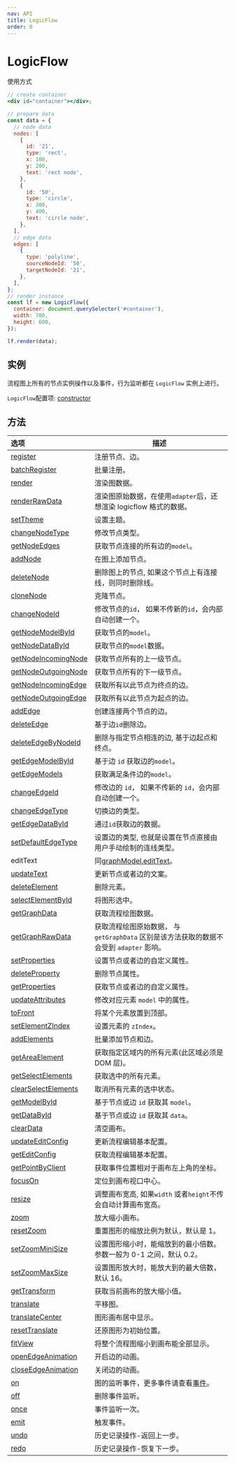```yaml
---
nav: API
title: LogicFlow
order: 0
---
```


<style>
table td:first-of-type {
  word-break: normal;
}
</style>

# LogicFlow

使用方式
```jsx | pure
// create container
<div id="container"></div>;

// prepare data
const data = {
  // node data
  nodes: [
    {
      id: '21',
      type: 'rect',
      x: 100,
      y: 200,
      text: 'rect node',
    },
    {
      id: '50',
      type: 'circle',
      x: 300,
      y: 400,
      text: 'circle node',
    },
  ],
  // edge data
  edges: [
    {
      type: 'polyline',
      sourceNodeId: '50',
      targetNodeId: '21',
    },
  ],
};
// render instance
const lf = new LogicFlow({
  container: document.querySelector('#container'),
  width: 700,
  height: 600,
});

lf.render(data);
```

## 实例

流程图上所有的节点实例操作以及事件，行为监听都在 `LogicFlow` 实例上进行。

`LogicFlow`配置项:  [constructor](detail/constructor)

## 方法
| 选项  | 描述           |
|:--------------------------------------------------|------------------------------------------------------------|
| [register](detail#register)         | 注册节点、边。      |
| [batchRegister](detail#batchregister)             | 批量注册。        |
| [render](detail#render)             | 渲染图数据。       |
| [renderRawData](detail#renderrawdata)             | 渲染图原始数据，在使用`adapter`后，还想渲染 logicflow 格式的数据。  |
| [setTheme](api/theme-api)           | 设置主题。        |
| [changeNodeType](detail#changenodetype)           | 修改节点类型。      |
| [getNodeEdges](detail#getnodeedges) | 获取节点连接的所有边的`model`。          |
| [addNode](detail#addnode)           | 在图上添加节点。     |
| [deleteNode](detail#deletenode)     | 删除图上的节点, 如果这个节点上有连接线，则同时删除线。 |
| [cloneNode](detail#clonenode)       | 克隆节点。        |
| [changeNodeId](detail#changenodeid) | 修改节点的`id`， 如果不传新的`id`，会内部自动创建一个。             |
| [getNodeModelById](detail#getnodemodelbyid)       | 获取节点的`model`。|
| [getNodeDataById](detail#getnodedatabyid)         | 获取节点的`model`数据。|
| [getNodeIncomingNode](detail#getnodeincomingnode) | 获取节点所有的上一级节点。|
| [getNodeOutgoingNode](detail#getnodeoutgoingnode) | 获取节点所有的下一级节点。|
| [getNodeIncomingEdge](detail#getnodeincomingedge) | 获取所有以此节点为终点的边。 |
| [getNodeOutgoingEdge](detail#getnodeoutgoingedge) | 获取所有以此节点为起点的边。 |
| [addEdge](detail#addedge)           | 创建连接两个节点的边。  |
| [deleteEdge](detail#deleteedge)     | 基于边`id`删除边。  |
| [deleteEdgeByNodeId](detail#deleteedgebynodeid)   | 删除与指定节点相连的边, 基于边起点和终点。       |
| [getEdgeModelById](detail#getedgemodelbyid)       | 基于边 `id` 获取边的`model`。        |
| [getEdgeModels](detail#getedgemodels)             | 获取满足条件边的`model`。             |
| [changeEdgeId](detail#changeedgeid) | 修改边的 `id`， 如果不传新的 `id`，会内部自动创建一个。            |
| [changeEdgeType](detail#changeedgetype)           | 切换边的类型。      |
| [getEdgeDataById](detail#getedgedatabyid)         | 通过`id`获取边的数据。|
| [setDefaultEdgeType](detail#setdefaultedgetype)   | 设置边的类型, 也就是设置在节点直接由用户手动绘制的连线类型。|
| editText            | 同[graphModel.editText](api/graph-model-api#edittext)。      |
| [updateText](detail#updatetext)     | 更新节点或者边的文案。  |
| [deleteElement](detail#deleteelement)             | 删除元素。        |
| [selectElementById](detail#selectelementbyid)     | 将图形选中。       |
| [getGraphData](detail#getgraphdata) | 获取流程绘图数据。    |
| [getGraphRawData](detail#getgraphrawdata)         | 获取流程绘图原始数据， 与 `getGraphData` 区别是该方法获取的数据不会受到 `adapter` 影响。 |
| [setProperties](detail#setproperties)             | 设置节点或者边的自定义属性。 |
| [deleteProperty](detail#deleteproperty)           | 删除节点属性。      |
| [getProperties](detail#getproperties)             | 获取节点或者边的自定义属性。 |
| [updateAttributes](detail#updateattributes)       | 修改对应元素 `model` 中的属性。         |
| [toFront](detail#tofront)           | 将某个元素放置到顶部。  |
| [setElementZIndex](detail#setelementzindex)       | 设置元素的 `zIndex`。|
| [addElements](detail#addelements)   | 批量添加节点和边。    |
| [getAreaElement](detail#getareaelement)           | 获取指定区域内的所有元素(此区域必须是 DOM 层)。  |
| [getSelectElements](detail#getselectelements)     | 获取选中的所有元素。   |
| [clearSelectElements](detail#clearselectelements) | 取消所有元素的选中状态。 |
| [getModelById](detail#getmodelbyid) | 基于节点或边 `id` 获取其 `model`。     |
| [getDataById](detail#getdatabyid)   | 基于节点或边 `id` 获取其 `data`。      |
| [clearData](detail#cleardata)       | 清空画布。        |
| [updateEditConfig](detail#updateeditconfig)       | 更新流程编辑基本配置。  |
| [getEditConfig](detail#geteditconfig)             | 获取流程编辑基本配置。  |
| [getPointByClient](detail#getpointbyclient)       | 获取事件位置相对于画布左上角的坐标。           |
| [focusOn](detail#focuson)           | 定位到画布视口中心。   |
| [resize](detail#resize)             | 调整画布宽高, 如果`width` 或者`height`不传会自动计算画布宽高。     |
| [zoom](detail#zoom) | 放大缩小画布。      |
| [resetZoom](detail#resetzoom)       | 重置图形的缩放比例为默认，默认是 1。          |
| [setZoomMiniSize](detail#setzoomminisize)         | 设置图形缩小时，能缩放到的最小倍数。参数一般为 0-1 之间，默认 0.2。       |
| [setZoomMaxSize](detail#setzoommaxsize)           | 设置图形放大时，能放大到的最大倍数，默认 16。     |
| [getTransform](detail#gettransform) | 获取当前画布的放大缩小值。|
| [translate](detail#translate)       | 平移图。         |
| [translateCenter](detail#translatecenter)         | 图形画布居中显示。    |
| [resetTranslate](detail#resettranslate)           | 还原图形为初始位置。   |
| [fitView](detail#fitview)           | 将整个流程图缩小到画布能全部显示。            |
| [openEdgeAnimation](detail#openedgeanimation)     | 开启边的动画。      |
| [closeEdgeAnimation](detail#closeedgeanimation)   | 关闭边的动画。      |
| [on](detail#on)     | 图的监听事件，更多事件请查看[事件](api/event-center-api)。    |
| [off](detail#off)   | 删除事件监听。      |
| [once](detail#once) | 事件监听一次。      |
| [emit](detail#emit) | 触发事件。        |
| [undo](detail#undo) | 历史记录操作-返回上一步。|
| [redo](detail#redo) | 历史记录操作-恢复下一步。|

